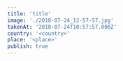 ```yaml
---
title: 'title'
image: './2018-07-24_12-57-57.jpg'
takenAt: '2018-07-24T10:57:57.000Z'
country: '<country>'
place: '<place>'
publish: true
---
```

